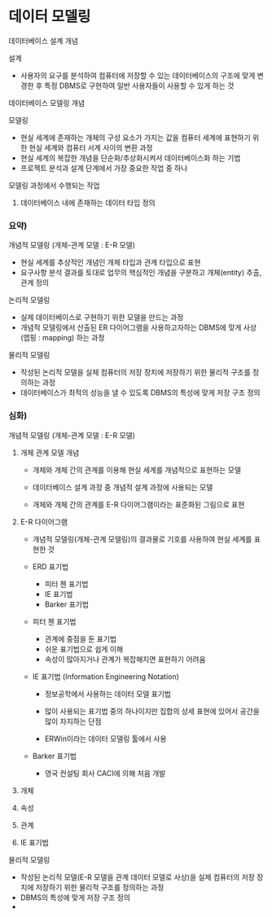 # 데이터 모델링



데이터베이스 설계 개념



설계

- 사용자의 요구를 분석하여 컴퓨터에 저장할 수 있는 데이터베이스의 구조에 
  맞게 변경한 후 특정 DBMS로 구현하여 일반 사용자들이 사용할 수 있게 
  하는 것



데이터베이스 모델링 개념



모델링

- 현실 세계에 존재하는 개체의 구성 요소가 가지는 값을 컴퓨터 세계에 표현하기
  위한 현실 세계와 컴퓨터 서계 사이의 변환 과정
- 현실 세계의 복잡한 개념을 단순화/추상화시켜서 데이터베이스화 하는 기법
- 프로젝트 분석과 설계 단계에서 가장 중요한 작업 중 하나



모델링 과정에서 수행되는 작업

1. 데이터베이스 내에 존재하는 데이터 타입 정의



### 요약)

개념적 모델링 (개체-관계 모델 : E-R 모델)

- 현실 세계를 추상적인 개념인 개체 타입과 관계 타입으로 표현
- 요구사항 분석 결과를 토대로 업무의 핵심적인 개념을 구분하고 개체(entity)
  추출, 관계 정의



논리적 모델링

- 실제 데이터베이스로 구현하기 위한 모델을 만드는 과정
- 개념적 모델링에서 산출된 ER 다이어그램을 사용하고자하는 DBMS에 맞게 사상(맵핑 : mapping) 하는 과정



물리적 모델링

- 작성된 논리적 모델을 실체 컴퓨터의 저장 장치에 저장하기 위한 물리적 
  구조를 정의하는 과정
- 데이터베이스가 최적의 성능을 낼 수 있도록 DBMS의 특성에 맞게 저장 
  구조 정의



### 심화)

개념적 모델링 (개체-관계 모델 : E-R 모델)

1. 개체 관계 모델 개념

   - 개체와 개체 간의 관계를 이용해 현실 세계를 개념적으로 표현하는 모델

   - 데이터베이스 설계 과정 중 개념적 설계 과정에 사용되는 모델

   - 개체와 개체 간의 관계를 E-R 다이어그램이라는 표준화된 그림으로 표현

2. E-R 다이어그램

   - 개념적 모델링(개체-관계 모델링)의 결과물로 기호를 사용하여 현실 세계를
     표현한 것

   - ERD 표기법

     - 피터 첸 표기법
     - IE 표기법
     - Barker 표기법

   - 피터 첸 표기법

     - 관계에 중점을 둔 표기법
     - 쉬운 표기법으로 쉽게 이해
     - 속성이 많아지거나 관계가 복잡해지면 표현하기 어려움

   - IE 표기법 (Information Engineering Notation)

     - 정보공학에서 사용하는 데이터 모델 표기법

     - 많이 사용되는 표기법 중의 하나이지만 집합의 상세 표현에 있어서 
       공간을 많이 차지하는 단점

     - ERWin이라는 데이터 모델링 툴에서 사용

       

   - Barker 표기법

     - 영국 컨설팅 회사 CACI에 의해 처음 개발

3. 개체

4. 속성

5. 관계

6. IE 표기법



물리적 모델링

- 작성된 논리적 모델(E-R 모델을 관계 데이터 모델로 사상)을 실제 컴퓨터의 
  저장 장치에 저장하기 위한 물리적 구조를 정의하는 과정
- DBMS의 특성에 맞게 저장 구조 정의
- 